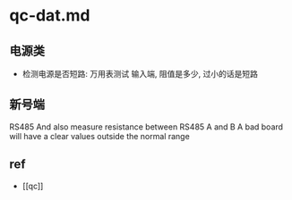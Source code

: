 
# qc-dat.md

## 电源类 

- 检测电源是否短路: 万用表测试 输入端, 阻值是多少, 过小的话是短路

## 新号端 

RS485 
And also measure resistance between RS485 A and B
A bad board will have a clear values outside the normal range



## ref 

- [[qc]]